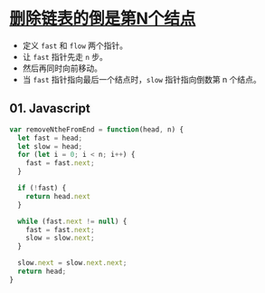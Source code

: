 # [删除链表的倒是第N个结点](https://leetcode-cn.com/problems/remove-nth-node-from-end-of-list/)

- 定义 `fast` 和 `flow` 两个指针。
- 让 `fast` 指针先走 `n` 步。
- 然后再同时向前移动。
- 当 `fast` 指针指向最后一个结点时，`slow` 指针指向倒数第 n 个结点。

## 01. Javascript
```js
var removeNtheFromEnd = function(head, n) {
  let fast = head;
  let slow = head;
  for (let i = 0; i < n; i++) {
    fast = fast.next;
  }

  if (!fast) {
    return head.next
  }

  while (fast.next != null) {
    fast = fast.next;
    slow = slow.next;
  }

  slow.next = slow.next.next;
  return head;
}
```